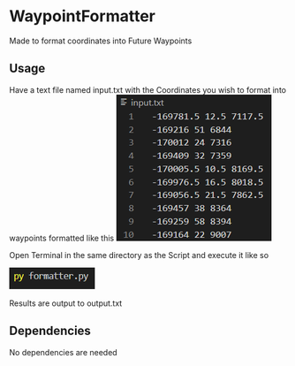 # WaypointFormatter
Made to format coordinates into Future Waypoints

## Usage
Have a text file named input.txt with the Coordinates you wish to format into waypoints formatted like this
![Like this](https://raw.githubusercontent.com/KohimaNayagato/WaypointFormatter/master/images/input.png)

Open Terminal in the same directory as the Script and execute it like so

![Like so](https://raw.githubusercontent.com/KohimaNayagato/WaypointFormatter/master/images/formatter.png)

Results are output to output.txt

## Dependencies
No dependencies are needed
